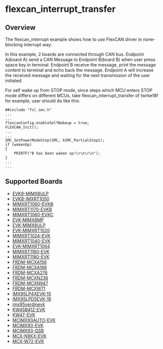 # flexcan_interrupt_transfer

## Overview
The flexcan_interrupt example shows how to use FlexCAN driver in none-blocking interrupt way:

In this example, 2 boards are connected through CAN bus. Endpoint A(board A) send a CAN Message to
Endpoint B(board B) when user press space key in terminal. Endpoint B receive the message, print
the message content to terminal and echo back the message. Endpoint A will increase the received
message and waiting for the next transmission of the user initiated.

For self wake up from STOP mode, since steps which MCU enters STOP mode differs on different MCUs,
take flexcan_interrupt_transfer of twrke18f for example, user should do like this:
~~~~~~~~~~~~~~~~~~~~~~~~~~~~~~~~~~~~
##include "fsl_smc.h"
...
...
flexcanConfig.enableSelfWakeup = true;
FLEXCAN_Init();
...
...
SMC_SetPowerModeStop(SMC, kSMC_PartialStop1);
if (wakenUp)
{
    PRINTF("B has been waken up!\r\n\r\n");
}
...
...
~~~~~~~~~~~~~~~~~~~~~~~~~~~~~~~~~~~~

## Supported Boards
- [EVK9-MIMX8ULP](../../../_boards/evk9mimx8ulp/driver_examples/flexcan/interrupt_transfer/example_board_readme.md)
- [EVKB-IMXRT1050](../../../_boards/evkbimxrt1050/driver_examples/flexcan/interrupt_transfer/example_board_readme.md)
- [MIMXRT1060-EVKB](../../../_boards/evkbmimxrt1060/driver_examples/flexcan/interrupt_transfer/example_board_readme.md)
- [MIMXRT1170-EVKB](../../../_boards/evkbmimxrt1170/driver_examples/flexcan/interrupt_transfer/example_board_readme.md)
- [MIMXRT1060-EVKC](../../../_boards/evkcmimxrt1060/driver_examples/flexcan/interrupt_transfer/example_board_readme.md)
- [EVK-MIMX8MP](../../../_boards/evkmimx8mp/driver_examples/flexcan/interrupt_transfer/example_board_readme.md)
- [EVK-MIMX8ULP](../../../_boards/evkmimx8ulp/driver_examples/flexcan/interrupt_transfer/example_board_readme.md)
- [EVK-MIMXRT1020](../../../_boards/evkmimxrt1020/driver_examples/flexcan/interrupt_transfer/example_board_readme.md)
- [MIMXRT1024-EVK](../../../_boards/evkmimxrt1024/driver_examples/flexcan/interrupt_transfer/example_board_readme.md)
- [MIMXRT1040-EVK](../../../_boards/evkmimxrt1040/driver_examples/flexcan/interrupt_transfer/example_board_readme.md)
- [EVK-MIMXRT1064](../../../_boards/evkmimxrt1064/driver_examples/flexcan/interrupt_transfer/example_board_readme.md)
- [MIMXRT1160-EVK](../../../_boards/evkmimxrt1160/driver_examples/flexcan/interrupt_transfer/example_board_readme.md)
- [MIMXRT1180-EVK](../../../_boards/evkmimxrt1180/driver_examples/flexcan/interrupt_transfer/example_board_readme.md)
- [FRDM-MCXA156](../../../_boards/frdmmcxa156/driver_examples/flexcan/interrupt_transfer/example_board_readme.md)
- [FRDM-MCXA166](../../../_boards/frdmmcxa166/driver_examples/flexcan/interrupt_transfer/example_board_readme.md)
- [FRDM-MCXA276](../../../_boards/frdmmcxa276/driver_examples/flexcan/interrupt_transfer/example_board_readme.md)
- [FRDM-MCXN236](../../../_boards/frdmmcxn236/driver_examples/flexcan/interrupt_transfer/example_board_readme.md)
- [FRDM-MCXN947](../../../_boards/frdmmcxn947/driver_examples/flexcan/interrupt_transfer/example_board_readme.md)
- [FRDM-MCXW71](../../../_boards/frdmmcxw71/driver_examples/flexcan/interrupt_transfer/example_board_readme.md)
- [IMX95LP4XEVK-15](../../../_boards/imx95lp4xevk15/driver_examples/flexcan/interrupt_transfer/example_board_readme.md)
- [IMX95LPD5EVK-19](../../../_boards/imx95lpd5evk19/driver_examples/flexcan/interrupt_transfer/example_board_readme.md)
- [imx95verdinevk](../../../_boards/imx95verdinevk/driver_examples/flexcan/interrupt_transfer/example_board_readme.md)
- [KW45B41Z-EVK](../../../_boards/kw45b41zevk/driver_examples/flexcan/interrupt_transfer/example_board_readme.md)
- [KW47-EVK](../../../_boards/kw47evk/driver_examples/flexcan/interrupt_transfer/example_board_readme.md)
- [MCIMX93AUTO-EVK](../../../_boards/mcimx93autoevk/driver_examples/flexcan/interrupt_transfer/example_board_readme.md)
- [MCIMX93-EVK](../../../_boards/mcimx93evk/driver_examples/flexcan/interrupt_transfer/example_board_readme.md)
- [MCIMX93-QSB](../../../_boards/mcimx93qsb/driver_examples/flexcan/interrupt_transfer/example_board_readme.md)
- [MCX-N9XX-EVK](../../../_boards/mcxn9xxevk/driver_examples/flexcan/interrupt_transfer/example_board_readme.md)
- [MCX-W72-EVK](../../../_boards/mcxw72evk/driver_examples/flexcan/interrupt_transfer/example_board_readme.md)

